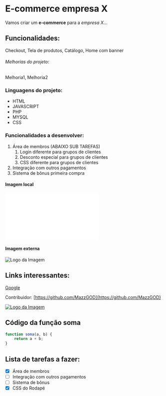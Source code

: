 # E-commerce empresa X

Vamos criar um **e-commerce** para a *empresa X*...

## Funcionalidades:

Checkout, Tela de produtos, Catálogo, Home com banner

###### Melhorias do projeto:

Melhoria1, Melhoria2

### Linguagens do projeto:

* HTML
* JAVASCRIPT
* PHP
* MYSQL
* CSS

### Funcionalidades a desenvolver:

1. Área de membros (ABAIXO SUB TAREFAS)
    1. Login diferente para grupos de clientes
    2. Desconto especial para grupos de clientes
    3. CSS diferente para grupos de clientes
2. Integração com outros pagamentos
3. Sistema de bônus primeira compra

#### Imagem local
![Logo da Imagem2](pasta/imagem.ext)

#### Imagem externa
![Logo da Imagem](https://img.freepik.com/fotos-premium/a-imagem-do-cerebro-humano_99433-294.jpg?w=740)

## Links interessantes:

[Google](https://www.google.com.br)

Contribuidor: [https://github.com/MazzGOD](https://github.com/MazzGOD)

[![Logo da Imagem](https://blog.emania.com.br/wp-content/uploads/2016/02/direitos-autorais-e-de-imagem.jpg)](https://github.com/MazzGOD)

## Código da função soma

```javascript
function soma(a, b) {
    return a + b;
}
```

## Lista de tarefas a fazer:

- [x] Área de membros
- [ ] Integração com outros pagamentos
- [ ] Sistema de bônus
- [x] CSS do Rodapé